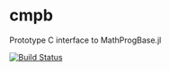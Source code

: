 # cmpb
Prototype C interface to MathProgBase.jl


[![Build Status](https://travis-ci.org/mlubin/cmpb.svg?branch=master)](https://travis-ci.org/mlubin/cmpb)

